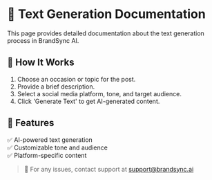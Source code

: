 # 📄 Text Generation Documentation

This page provides detailed documentation about the text generation process in BrandSync AI.

## 🔹 How It Works
1. Choose an occasion or topic for the post.
2. Provide a brief description.
3. Select a social media platform, tone, and target audience.
4. Click 'Generate Text' to get AI-generated content.

## 🔹 Features
✅ AI-powered text generation  
✅ Customizable tone and audience  
✅ Platform-specific content  

> 📌 For any issues, contact support at support@brandsync.ai
